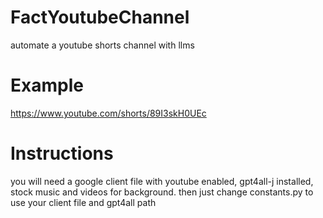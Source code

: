 # FactYoutubeChannel
automate a youtube shorts channel with llms

# Example 
https://www.youtube.com/shorts/89I3skH0UEc

# Instructions
you will need a google client file with youtube enabled, gpt4all-j installed, stock music and videos for background. then just change constants.py to use your client file and gpt4all path
